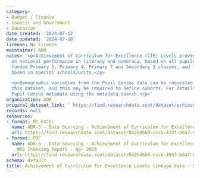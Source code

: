 ```yaml
---
category:
- Budget / Finance
- Council and Government
- Education
date_created: '2024-07-12'
date_updated: '2024-07-18'
license: No licence
maintainer: ADR
notes: '<p>Achievement of Curriculum for Excellence (CfE) Levels provides information
  on national performance in literacy and numeracy, based on all pupils in publicly
  funded Primary 1, Primary 4, Primary 7 and Secondary 3 classes, and for all pupils
  based in special schools/units.</p>

  <p>Demographic variables from the Pupil Census data can be requested and used with
  this dataset, and this may be required to define cohorts. For details search for
  Pupil Census metadata using the metadata search.</p>'
organization: ADR
original_dataset_link: ' https://find.researchdata.scot/dataset/achievement-of-curriculum-for-excellence-levels'
records: null
resources:
- format: MS EXCEL
  name: ADR-S - Data Sourcing - Achievement of Curriculum for Excellence - Metadata
  url: https://find.researchdata.scot/dataset/8b2bd5b0-cccb-433f-b6a7-029394bc64a3/resource/b64bd37c-5755-44bb-b1b3-8b22173357e3/download/adr-s-data-sourcing-achievement-of-curriculum-for-excellence-metadata.xlsx
- format: PDF
  name: ADR-S - Data Sourcing - Achievement of Curriculum for Excellence Levels -
    NRS Indexing Report - Apr 2024
  url: https://find.researchdata.scot/dataset/8b2bd5b0-cccb-433f-b6a7-029394bc64a3/resource/2852b397-52f1-4442-b689-19222e16e68a/download/adr-s-data-sourcing-achievement-of-curriculum-for-excellence-levels-nrs-indexing-report-apr-2024.pdf
schema: default
title: Achievement of Curriculum for Excellence Levels linkage data - Scotland
---
```

